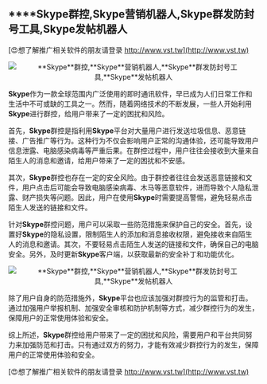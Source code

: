 ## ****Skype**群控,**Skype**营销机器人,**Skype**群发防封号工具,**Skype**发帖机器人**

[😍想了解推广相关软件的朋友请登录 http://www.vst.tw](http://www.vst.tw)

 <center><img src="https://vst.tw/MP4/tuiguang/png/7.png" alt="**Skype**群控,**Skype**营销机器人,**Skype**群发防封号工具,**Skype**发帖机器人"></center>

**Skype**作为一款全球范围内广泛使用的即时通讯软件，早已成为人们日常工作和生活中不可或缺的工具之一。然而，随着网络技术的不断发展，一些人开始利用**Skype**进行群控，给用户带来了一定的困扰和风险。

首先，**Skype**群控是指利用**Skype**平台对大量用户进行发送垃圾信息、恶意链接、广告推广等行为。这种行为不仅会影响用户正常的沟通体验，还可能导致用户信息泄露、电脑感染病毒等严重后果。在群控过程中，用户往往会接收到大量来自陌生人的消息和邀请，给用户带来了一定的困扰和不安感。

其次，**Skype**群控也存在一定的安全风险。由于群控者往往会发送恶意链接和文件，用户点击后可能会导致电脑感染病毒、木马等恶意软件，进而导致个人隐私泄露、财产损失等问题。因此，用户在使用**Skype**时需要提高警惕，避免轻易点击陌生人发送的链接和文件。

针对**Skype**群控问题，用户可以采取一些防范措施来保护自己的安全。首先，设置好**Skype**的隐私设置，限制陌生人的添加和消息接收权限，避免接收来自陌生人的消息和邀请。其次，不要轻易点击陌生人发送的链接和文件，确保自己的电脑安全。另外，及时更新**Skype**客户端，以获取最新的安全补丁和功能优化。

 <center><img src="https://vst.tw/MP4/tuiguang/png/6.png" alt="**Skype**群控,**Skype**营销机器人,**Skype**群发防封号工具,**Skype**发帖机器人"></center>

除了用户自身的防范措施外，**Skype**平台也应该加强对群控行为的监管和打击。通过加强用户举报机制、加强安全审核和防护机制等方式，减少群控行为的发生，保障用户的正常使用体验和安全。

综上所述，**Skype**群控给用户带来了一定的困扰和风险，需要用户和平台共同努力来加强防范和打击。只有通过双方的努力，才能有效减少群控行为的发生，保障用户的正常使用体验和安全。

[😍想了解推广相关软件的朋友请登录 http://www.vst.tw](http://www.vst.tw)



